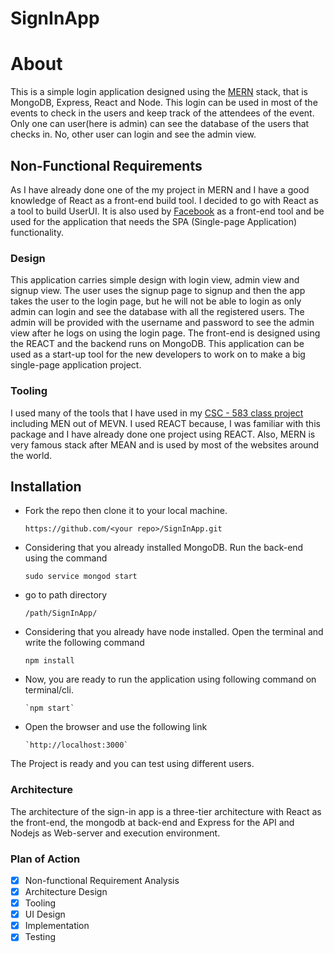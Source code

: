 
# SignInApp

# About
This is a simple login application designed using the [MERN](http://mern.io/) stack, that is MongoDB, Express, React and Node. This login can be used in most of the events to check in the users and keep track of the attendees of the event. Only one can user(here is admin) can see the database of the users that checks in. No, other user can login and see the admin view. 

## Non-Functional Requirements 
As I have already done one of the my project in MERN and I have a good knowledge of React as a front-end build tool. I decided to go with React as a tool to build UserUI. It is also used by [Facebook](https://github.com/facebook/react/wiki/sites-using-react) as a front-end tool and be used for the application that needs the SPA (Single-page Application) functionality. 

  ### Design 
  This application carries simple design with login view, admin view and signup view. The user uses the signup page to signup and       then the app takes the user to the login page, but he will not be able to login as only admin can login and see the database with all the registered users. The admin will be provided with the username and password to see the admin view after he logs on using the login page. The front-end is designed using the REACT and the backend runs on MongoDB. This application can be used as a start-up tool for the new developers to work on to make a big single-page application project.
  
  ### Tooling
  I used many of the tools that I have used in my [CSC - 583 class project](https://github.com/DevRockstarr/toro-net) including MEN out of MEVN. I used REACT because, I was familiar with this package and I have already done one project using REACT. Also, MERN is very famous stack after MEAN and is used by most of the websites around the world.
  
  
  ## Installation
  
  - Fork the repo then clone it to your local machine.
   
       `https://github.com/<your repo>/SignInApp.git`
       
  - Considering that you already installed MongoDB. Run the back-end using the command
  
       `sudo service mongod start`
   
  - go to path directory
     
       `/path/SignInApp/`
       
  - Considering that you already have node installed. Open the terminal and write the following command
  
       `npm install`
   
  - Now, you are ready to run the application using following command on terminal/cli.
  
        `npm start`
   
  - Open the browser and use the following link  
   
        `http://localhost:3000`
        
  The Project is ready and you can test using different users.
        
        
### Architecture

The architecture of the sign-in app is a three-tier architecture with React as the front-end, the mongodb at back-end and Express for the API and Nodejs as Web-server and execution environment. 


### Plan of Action 

- [x] Non-functional Requirement Analysis
- [x] Architecture Design
- [x] Tooling
- [x] UI Design
- [x] Implementation
- [x] Testing
